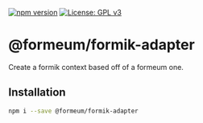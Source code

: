 [![npm version](https://badge.fury.io/js/@formeum%2Fformik-adapter.svg)](https://badge.fury.io/js/@formeum%2Fformik-adapter)
[![License: GPL v3](https://img.shields.io/badge/License-GPL%20v3-blue.svg)](https://www.gnu.org/licenses/gpl-3.0)

# @formeum/formik-adapter

Create a formik context based off of a formeum one.

## Installation

```sh
npm i --save @formeum/formik-adapter
```
